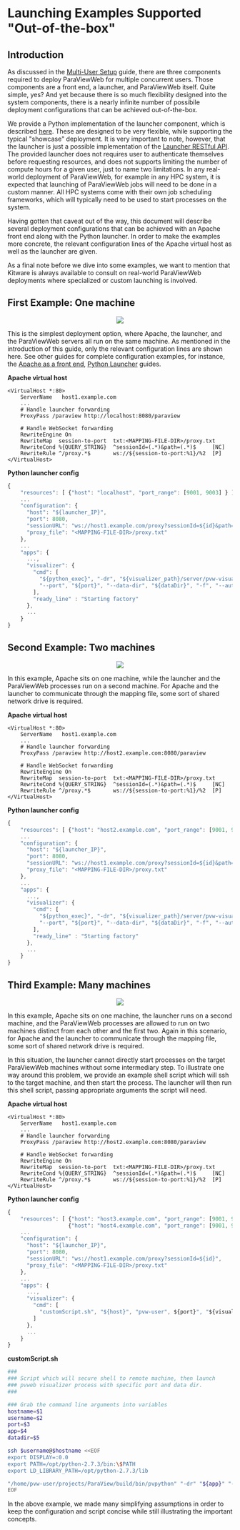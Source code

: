 # Launching Examples Supported "Out-of-the-box"

## Introduction

As discussed in the [Multi-User Setup](multi_user_setup.html) guide, there are three components required to deploy ParaViewWeb for multiple concurrent users.  Those components are a front end, a launcher, and ParaViewWeb itself.  Quite simple, yes?  And yet because there is so much flexibility designed into the system components, there is a nearly infinite number of possibile deployment configurations that can be achieved out-of-the-box.

We provide a Python implementation of the launcher component, which is described [here](python_launcher.html).  These are designed to be very flexible, while supporting the typical "showcase" deployment.  It is very important to note, however, that the launcher is just a possible implementation of the [Launcher RESTful API](/paraviewweb/docs/launcher_api.html).  The provided launcher does not requires user to authenticate themselves before requesting resources, and does not supports limiting the number of compute hours for a given user, just to name two limitations.  In any real-world deployment of ParaViewWeb, for example in any HPC system, it is expected that launching of ParaViewWeb jobs will need to be done in a custom manner.  All HPC systems come with their own job scheduling frameworks, which will typically need to be used to start processes on the system.

Having gotten that caveat out of the way, this document will describe several deployment configurations that can be achieved with an Apache front end along with the Python launcher.  In order to make the examples more concrete, the relevant configuration lines of the Apache virtual host as well as the launcher are given.

As a final note before we dive into some examples, we want to mention that Kitware is always available to consult on real-world ParaViewWeb deployments where specialized or custom launching is involved.

## First Example: One machine

<center>
<img src='launching_examples/pvw-deploy-opt-1.png'/>
</center>

This is the simplest deployment option, where Apache, the launcher, and the ParaViewWeb servers all run on the same machine.  As mentioned in the introduction of this guide, only the relevant configuration lines are shown here.  See other guides for complete configuration examples, for instance, the [Apache as a front end](apache_front_end.html), [Python Launcher](python_launcher.html) guides.

__Apache virtual host__

```plain
<VirtualHost *:80>
    ServerName   host1.example.com
    ...
    # Handle launcher forwarding
    ProxyPass /paraview http://localhost:8080/paraview

    # Handle WebSocket forwarding
    RewriteEngine On
    RewriteMap  session-to-port  txt:<MAPPING-FILE-DIR>/proxy.txt
    RewriteCond %{QUERY_STRING}  ^sessionId=(.*)&path=(.*)$     [NC]
    RewriteRule ^/proxy.*$       ws://${session-to-port:%1}/%2  [P]
</VirtualHost>
```

__Python launcher config__

```js
{
    "resources": [ {"host": "localhost", "port_range": [9001, 9003] } ],
    ...
    "configuration": {
      "host": "${launcher_IP}",
      "port": 8080,
      "sessionURL": "ws://host1.example.com/proxy?sessionId=${id}&path=ws",
      "proxy_file": "<MAPPING-FILE-DIR>/proxy.txt"
    },
    ...
    "apps": {
      ...,
      "visualizer": {
        "cmd": [
          "${python_exec}", "-dr", "${visualizer_path}/server/pvw-visualizer.py",
          "--port", "${port}", "--data-dir", "${dataDir}", "-f", "--authKey", "${secret}"
        ],
        "ready_line" : "Starting factory"
      },
      ...
    }
}
```

## Second Example: Two machines

<center>
<img src='launching_examples/pvw-deploy-opt-2.png'/>
</center>

In this example, Apache sits on one machine, while the launcher and the ParaViewWeb processes run on a second machine.  For Apache and the launcher to communicate through the mapping file, some sort of shared network drive is required.

__Apache virtual host__

``` plain
<VirtualHost *:80>
    ServerName   host1.example.com
    ...
    # Handle launcher forwarding
    ProxyPass /paraview http://host2.example.com:8080/paraview

    # Handle WebSocket forwarding
    RewriteEngine On
    RewriteMap  session-to-port  txt:<MAPPING-FILE-DIR>/proxy.txt
    RewriteCond %{QUERY_STRING}  ^sessionId=(.*)&path=(.*)$     [NC]
    RewriteRule ^/proxy.*$       ws://${session-to-port:%1}/%2  [P]
</VirtualHost>
```

__Python launcher config__

``` js
{
    "resources": [ {"host": "host2.example.com", "port_range": [9001, 9003] } ],
    ...
    "configuration": {
      "host": "${launcher_IP}",
      "port": 8080,
      "sessionURL": "ws://host1.example.com/proxy?sessionId=${id}&path=ws",
      "proxy_file": "<MAPPING-FILE-DIR>/proxy.txt"
    },
    ...
    "apps": {
      ...,
      "visualizer": {
        "cmd": [
          "${python_exec}", "-dr", "${visualizer_path}/server/pvw-visualizer.py",
          "--port", "${port}", "--data-dir", "${dataDir}", "-f", "--authKey", "${secret}"
        ],
        "ready_line" : "Starting factory"
      },
      ...
    }
}
```

## Third Example: Many machines

<center>
<img src='launching_examples/pvw-deploy-opt-3.png'/>
</center>

In this example, Apache sits on one machine, the launcher runs on a second machine, and the ParaViewWeb processes are allowed to run on two machines distinct from each other and the first two.  Again in this scenario, for Apache and the launcher to communicate through the mapping file, some sort of shared network drive is required.

In this situation, the launcher cannot directly start processes on the target ParaViewWeb machines without some intermediary step.  To illustrate one way around this problem, we provide an example shell script which will ssh to the target machine, and then start the process.  The launcher will then run this shell script, passing appropriate arguments the script will need.

__Apache virtual host__

``` plain
<VirtualHost *:80>
    ServerName   host1.example.com
    ...
    # Handle launcher forwarding
    ProxyPass /paraview http://host2.example.com:8080/paraview

    # Handle WebSocket forwarding
    RewriteEngine On
    RewriteMap  session-to-port  txt:<MAPPING-FILE-DIR>/proxy.txt
    RewriteCond %{QUERY_STRING}  ^sessionId=(.*)&path=(.*)$     [NC]
    RewriteRule ^/proxy.*$       ws://${session-to-port:%1}/%2  [P]
</VirtualHost>
```

__Python launcher config__

``` js
{
    "resources": [ {"host": "host3.example.com", "port_range": [9001, 9003] },
                   {"host": "host4.example.com", "port_range": [9001, 9003] } ],
    ...
    "configuration": {
      "host": "${launcher_IP}",
      "port": 8080,
      "sessionURL": "ws://host1.example.com/proxy?sessionId=${id}",
      "proxy_file": "<MAPPING-FILE-DIR>/proxy.txt"
    },
    ...
    "apps": {
      ...,
      "visualizer": {
        "cmd": [
          "customScript.sh", "${host}", "pvw-user", ${port}", "${visualizer_path}/server/pvw-visualizer.py", "${dataDir}"
        ]
      },
      ...
    }
}
```

__customScript.sh__

``` sh
###
### Script which will secure shell to remote machine, then launch
### pvweb visualizer process with specific port and data dir.
###

### Grab the command line arguments into variables
hostname=$1
username=$2
port=$3
app=$4
datadir=$5

ssh $username@$hostname <<EOF
export DISPLAY=:0.0
export PATH=/opt/python-2.7.3/bin:\$PATH
export LD_LIBRARY_PATH=/opt/python-2.7.3/lib

"/home/pvw-user/projects/ParaView/build/bin/pvpython" "-dr" "${app}" "--data-dir" "${datadir}" "--port" "${port}"
EOF
```

In the above example, we made many simplifying assumptions in order to keep the configuration and script concise while still illustrating the important concepts.
